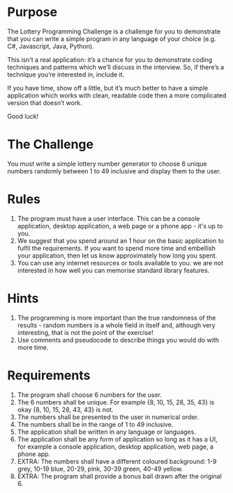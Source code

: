 # Purpose

The Lottery Programming Challenge is a challenge for you to demonstrate that you can write a simple program in any language of your choice (e.g. C#, Javascript, Java, Python).

This isn’t a real application: it’s a chance for you to demonstrate coding techniques and patterns which we’ll discuss in the interview. So, if there’s a technique you’re interested in, include it.

If you have time, show off a little, but it’s much better to have a simple application which works with clean, readable code then a more complicated version that doesn’t work.

Good luck!

# The Challenge

You must write a simple lottery number generator to choose 6 unique numbers randomly between 1 to 49 inclusive and display them to the user.

# Rules

1. The program must have a user interface. This can be a console application, desktop application, a web page or a phone app - it's up to you.
2. We suggest that you spend around an 1 hour on the basic application to fulfil the requirements. If you want to spend more time and embellish your application, then let us know approximately how long you spent.
3. You can use any internet resources or tools available to you: we are not interested in how well you can memorise standard library features.

# Hints

1. The programming is more important than the true randomness of the results - random numbers is a whole field in itself and, although very interesting, that is not the point of the exercise!
2. Use comments and pseudocode to describe things you would do with more time.

# Requirements

1. The program shall choose 6 numbers for the user.
2. The 6 numbers shall be unique. For example {8, 10, 15, 28, 35, 43} is okay {8, 10, 15, 28, 43, 43} is not.
3. The numbers shall be presented to the user in numerical order.
4. The numbers shall be in the range of 1 to 49 inclusive.
5. The application shall be written in any language or languages.
6. The application shall be any form of application so long as it has a UI, for example a console application, desktop application, web page, a phone app.
7. EXTRA: The numbers shall have a different coloured background: 1-9 grey, 10-19 blue, 20-29, pink, 30-39 green, 40-49 yellow.
8. EXTRA: The program shall provide a bonus ball drawn after the original 6.
